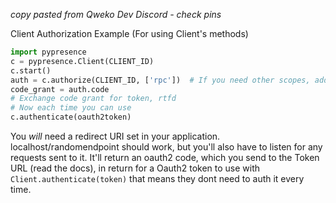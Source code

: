*copy pasted from Qweko Dev Discord - check pins*

Client Authorization Example (For using Client's methods)
```py
import pypresence
c = pypresence.Client(CLIENT_ID)
c.start()
auth = c.authorize(CLIENT_ID, ['rpc'])  # If you need other scopes, add them
code_grant = auth.code
# Exchange code grant for token, rtfd
# Now each time you can use
c.authenticate(oauth2token)
```
You *will* need a redirect URI set in your application. localhost/randomendpoint should work, but you'll also have to listen for any requests sent to it. It'll return an oauth2 code, which you send to the Token URL (read the docs), in return for a Oauth2 token to use with `Client.authenticate(token)` that means they dont need to auth it every time.
